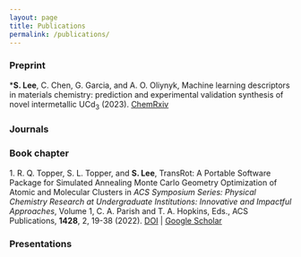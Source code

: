 ```yaml
---
layout: page
title: Publications
permalink: /publications/
---
```



<script>
const journalList = [
    {
        authors: "K. P. McGuinness, A. O. Oliynyk, S. Lee, B. Molero-Sanchez, P. K. Addo",
        title: "Machine-learning prediction of thermal expansion coefficient for perovskite oxides with experimental validation",
        journal: "Physical Chemistry Chemical Physics",
        volume: "25",
        pages: "32123–32131",
        year: "2023",
        doi: "10.1039/D3CP04017H",
        gscholar: "https://scholar.google.com/citations?view_op=view_citation&hl=en&user=L07HlVsAAAAJ&authuser=1&citation_for_view=L07HlVsAAAAJ:2osOgNQ5qMEC",
        citations: "" // Add citation count if available
    },
    {
        authors: "Y. Tyvanchuk, V. Babizhetskyy, S. Baran, A. Szytula, V. Smetana, S. Lee, A. O. Oliynyk, A. Mudring",
        title: "The crystal and electronic structure of RE23Co6.7In20.3 (RE = Gd–Tm, Lu): A new structure type based on intergrowth of AlB2- and CsCl-type related slabs",
        journal: "Journal of Alloys and Compounds",
        volume: "976",
        pages: "173241",
        year: "2024",
        doi: "10.1016/j.jallcom.2023.173241",
        gscholar: "https://scholar.google.com/citations?view_op=view_citation&hl=en&user=L07HlVsAAAAJ&authuser=1&citation_for_view=L07HlVsAAAAJ:qjMakFHDy7sC",
        citations: "" // Add citation count if available
    },
    {
        authors: "S. Lee, M. Patel, and R. Patel",
        title: "Electrospun nanofiber nerve guidance conduits for peripheral nerve regeneration: A review",
        journal: "European Polymer Journal",
        volume: "181",
        pages: "111663",
        year: "2022",
        doi: "10.1016/j.eurpolymj.2022.111663",
        gscholar: "https://scholar.google.com/citations?view_op=view_citation&hl=en&user=L07HlVsAAAAJ&authuser=1&citation_for_view=L07HlVsAAAAJ:u5HHmVD_uO8C",
        citations: ""
    }
    // Add other entries in the same format if needed
];

const presentationList = [
    {
        authors: "A. O. Oliynyk, S. Lee, N. K. Barua",
        title: "TiNiSi-type vs. ZrNiAl-type: One More Time with Interpretable ML and Experimental Validation",
        conference: "North American Solid State Chemistry Conference (NASSCC) 2023",
        type: "Poster",
        location: "Calgary, Canada",
        date: "August 2023",
        document: "2023-NASSCC-poster.pdf",
        abstract: ""
    },
    {
        authors: "S. Lee, A. O. Oliynyk",
        title: "Machine-learned Features to Solve Crystal Structure Classification Problems",
        conference: "ACS Northeast Regional Meeting (NERM) 2022, Computational Tools for Materials Science",
        type: "Oral",
        location: "Rochester, NY",
        date: "October 2022",
        document: "2022-ACS-NERM-slides.pdf",
        abstract: "2022-ACS-NERM-abstract.pdf"
    },
    {
        authors: "S. Lee, S. L. Topper, R. Q. Topper",
        title: "TransRot: a Portable and Easy-to-Use Open Source Software Package for Simulated Annealing Monte Carlo Geometry Optimization of Nanoparticles",
        conference: "Molecular Quantum Mechanics (MQM) 2022",
        type: "Poster",
        location: "Blacksburg, VA",
        date: "June 2022",
        document: "2022-MQM-poster.pdf",
        abstract: "2022-MQM-abstract.pdf"
    },
    {
        authors: "S. Lee, R. Q. Topper, S. L. Topper",
        title: "Mag-Walking Simulated Annealing Monte Carlo Study of Nano-solvated Ammonium Chloride",
        conference: "ACS New York 69th Annual Undergraduate Research Symposium 2022",
        type: "Oral",
        location: "Virtual due to COVID-19",
        date: "May 2022",
        document: "2022-ACS-NY-URS-slides.pdf",
        abstract: "2022-ACS-NY-URS-abstract.pdf"
    }
];



function displayJournalList() {
    const container = document.getElementById('journalList');
    const totalEntries = journalList.length;
    journalList.forEach((entry, index) => {
        const div = document.createElement('div');
        div.classList.add('journal-entry'); // Add class for styling
        const formattedAuthors = entry.authors.replace('S. Lee', '<strong>S. Lee</strong>');
        const citationString = entry.citations ? ` (${entry.citations})` : ''; // Conditionally add citations
        const number = totalEntries - index; // Calculate reverse order number
        div.innerHTML = `
            <p>
            ${number}. ${formattedAuthors}, "${entry.title}." <em>${entry.journal}</em>, <strong>${entry.volume}</strong>, ${entry.pages} (${entry.year}).</br> 
            <a href="https://doi.org/${entry.doi}">DOI</a> | <a href="${entry.gscholar}">Google Scholar</a> ${citationString}
            </p>
            `;
        container.appendChild(div);
    });
}


function displayPresentationList() {
    const container = document.getElementById('presentationList');
    presentationList.forEach((entry, index) => {
        const div = document.createElement('div');
        div.classList.add('presentation-entry');

        let authorsFormatted = entry.authors.split(', ').map(author => {
            if (author === "S. Lee") {
                return `<strong>${author}</strong>`; // Bold "S. Lee"
            }
            return author;
        }).join(', ');
        authorsFormatted = `<u>${authorsFormatted.split(', ')[0]}</u>${authorsFormatted.substring(authorsFormatted.indexOf(','))}`; // Underline the first author

        let links = '';
        if (entry.document) {
            links += `<a href="/files/presentation/${entry.document}">PDF</a>`;
        }
        if (entry.abstract) {
            if (links.length > 0) {
                links += ' | ';
            }
            links += `<a href="/files/presentation/${entry.abstract}">Abstract</a>`;
        }

        div.innerHTML = `
            <p>
                ${presentationList.length - index}. ${authorsFormatted} "${entry.title}". 
                <em>${entry.conference}</em>. ${entry.type}. ${entry.location}, ${entry.date}.
                ${links.length > 0 ? '<br>' + links : ''}
            </p>
        `;
        container.appendChild(div);
    });
}


    window.onload = function() {
        displayJournalList();
        displayPresentationList();
    };
</script>


### Preprint
<div id="preprint">
    <p>
        *<strong>S. Lee</strong>, C. Chen, G. Garcia, and A. O. Oliynyk, 
        Machine learning descriptors in materials chemistry: prediction and experimental validation synthesis of novel intermetallic UCd<sub>3</sub> (2023).
        <a href="https://doi.org/10.26434/chemrxiv-2023-0nlzl">ChemRxiv</a>
    </p>
</div>

### Journals
<div id="journalList"></div>

### Book chapter
<div id="bookChapter">
    <p>
        1. R. Q. Topper, S. L. Topper, and <strong>S. Lee</strong>, 
        TransRot: A Portable Software Package for Simulated Annealing Monte Carlo Geometry Optimization of Atomic and Molecular Clusters
        in <em>ACS Symposium Series: Physical Chemistry Research at Undergraduate Institutions: Innovative and Impactful Approaches</em>, 
        Volume 1, C. A. Parish and T. A. Hopkins, Eds., ACS Publications, <strong>1428</strong>, 2, 19-38 (2022). <a href="https://doi.org/10.1021/bk-2022-1428.ch002">DOI</a> |
        <a href="https://scholar.google.com/citations?view_op=view_citation&hl=en&user=L07HlVsAAAAJ&authuser=1&citation_for_view=L07HlVsAAAAJ:d1gkVwhDpl0C">Google Scholar</a> 
    </p>
</div>

### Presentations
<div id="presentationList"></div>
